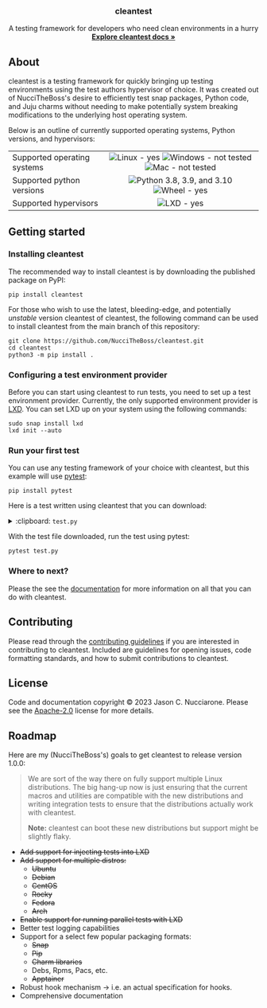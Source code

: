 [//]: # "Copyright 2023 Jason C. Nucciarone"
[//]: # "See LICENSE file for licensing details."

<h3 align="center">cleantest</h3>

<p align="center">
A testing framework for developers who need clean environments in a hurry
<br>
<a href="https://nuccitheboss.github.io/cleantest/"><strong>Explore cleantest docs »</strong></a>
</p>

## About

cleantest is a testing framework for quickly bringing up testing environments using the test authors hypervisor of choice. It was created out of NucciTheBoss's desire to efficiently test snap packages, Python code, and Juju charms without needing to make potentially system breaking modifications to the underlying host operating system.

Below is an outline of currently supported operating systems, Python versions, and hypervisors:

|||
| :--- | :---: |
| Supported operating systems | ![Linux - yes](https://img.shields.io/badge/Linux-yes-green) ![Windows - not tested](https://img.shields.io/badge/Windows-not%20tested-red) ![Mac - not tested](https://img.shields.io/badge/Mac-not%20tested-red) |
| Supported python versions | ![Python 3.8, 3.9, and 3.10](https://img.shields.io/pypi/pyversions/cleantest) ![Wheel - yes](https://img.shields.io/pypi/wheel/cleantest)|
| Supported hypervisors | ![LXD - yes](https://img.shields.io/badge/LXD-yes-green) |

## Getting started

### Installing cleantest

The recommended way to install cleantest is by downloading the published package on PyPI:

```commandline
pip install cleantest
```

For those who wish to use the latest, bleeding-edge, and potentially *unstable* version cleantest of cleantest, the
following command can be used to install cleantest from the main branch of this repository:

```commandline
git clone https://github.com/NucciTheBoss/cleantest.git
cd cleantest
python3 -m pip install .
```

### Configuring a test environment provider

Before you can start using cleantest to run tests, you need to set up a test environment provider. Currently, the only 
supported environment provider is [LXD](https://ubuntu.com/lxd). You can set LXD up on your system using the following 
commands:

```commandline
sudo snap install lxd
lxd init --auto
```

### Run your first test

You can use any testing framework of your choice with cleantest, but this example will use 
[pytest](https://docs.pytest.org/en/7.2.x/):

```
pip install pytest
```

Here is a test written using cleantest that you can download:

<details>
  <summary> :clipboard: <code>test.py</code> </summary>

```python
#!/usr/bin/env python3

"""A basic test"""

from cleantest.provider import lxd


@lxd(preserve=False)
def do_something():
    import sys

    try:
        import urllib
        sys.exit(0)
    except ImportError:
        sys.exit(1)


class TestSuite:
    def test_do_something(self) -> None:
        for name, result in do_something():
            assert result.exit_code == 0
```
</details>

With the test file downloaded, run the test using pytest:

```commandline
pytest test.py
```

### Where to next?

Please the see the [documentation](https://nuccitheboss.github.io/cleantest/) for more information on all that you can 
do with cleantest.

## Contributing

Please read through the [contributing guidelines](https://github.com/NucciTheBoss/cleantest/blob/main/CONTRIBUTING.md) 
if you are interested in contributing to cleantest. Included are guidelines for opening issues, code formatting 
standards, and how to submit contributions to cleantest.

## License

Code and documentation copyright &copy; 2023 Jason C. Nucciarone. Please see the 
[Apache-2.0](https://www.apache.org/licenses/LICENSE-2.0.html) license for more details.

## Roadmap

Here are my (NucciTheBoss's) goals to get cleantest to release version 1.0.0:

> We are sort of the way there on fully support multiple Linux distributions.
> The big hang-up now is just ensuring that the current macros and utilities are
> compatible with the new distributions and writing integration tests to ensure that
> the distributions actually work with cleantest.
> 
> __Note:__ cleantest can boot these new distributions but support might be slightly flaky.

* ~~Add support for injecting tests into LXD~~
* ~~Add support for multiple distros:~~
  * ~~Ubuntu~~
  * ~~Debian~~
  * ~~CentOS~~
  * ~~Rocky~~
  * ~~Fedora~~
  * ~~Arch~~
* ~~Enable support for running parallel tests with LXD~~
* Better test logging capabilities
* Support for a select few popular packaging formats:
  * ~~Snap~~
  * ~~Pip~~
  * ~~Charm libraries~~
  * Debs, Rpms, Pacs, etc.
  * ~~Apptainer~~
* Robust hook mechanism -> i.e. an actual specification for hooks.
* Comprehensive documentation
